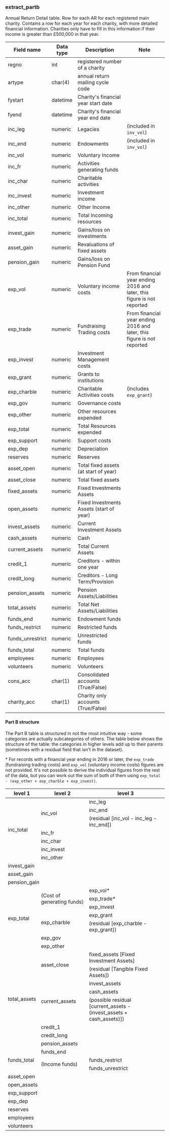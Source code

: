 
### extract_partb

Annual Return Detail table. Row for each AR for each registered main charity. 
Contains a row for each year for each charity, with more detailed financial 
information. Charities only have to fill in this information if their income 
is greater than &pound;500,000 in that year.

Field name		| Data type		| Description                                         | Note
----------------|---------------|-----------------------------------------------------|--------------------------------
regno			| int			| registered number of a charity                      | 
artype			| char(4)		| annual return mailing cycle code                    | 
fystart			| datetime		| Charity's financial year start date                 | 
fyend			| datetime		| Charity's financial year end date                   | 
inc_leg			| numeric		| Legacies                                            | (included in `inv_vol`)
inc_end			| numeric		| Endowments                                          | (included in `inv_vol`)
inc_vol			| numeric		| Voluntary Income                                    | 
inc_fr			| numeric		| Activities generating funds                         | 
inc_char		| numeric		| Charitable activities                               | 
inc_invest		| numeric		| Investment income                                   | 
inc_other		| numeric		| Other Income                                        | 
inc_total		| numeric		| Total Incoming resources                            | 
invest_gain		| numeric		| Gains/loss on investments                           | 
asset_gain		| numeric		| Revaluations of fixed assets                        | 
pension_gain	| numeric		| Gains/loss on Pension Fund                          | 
exp_vol			| numeric		| Voluntary income costs                              | From financial year ending 2016 and later, this figure is not reported
exp_trade		| numeric		| Fundraising Trading costs                           | From financial year ending 2016 and later, this figure is not reported
exp_invest		| numeric		| Investment Management costs                         | 
exp_grant		| numeric		| Grants to institutions                              | 
exp_charble		| numeric		| Charitable Activities costs                       |  (includes `exp_grant`) 
exp_gov			| numeric		| Governance costs                                    | 
exp_other		| numeric		| Other resources expended                            | 
exp_total		| numeric		| Total Resources expended                            | 
exp_support		| numeric		| Support costs                                       | 
exp_dep			| numeric		| Depreciation                                        | 
reserves		| numeric		| Reserves                                            | 
asset_open		| numeric		| Total fixed assets (at start of year)               | 
asset_close		| numeric		| Total fixed assets                                  | 
fixed_assets	| numeric		| Fixed Investments Assets                            | 
open_assets		| numeric		| Fixed Investments Assets (start of year)            | 
invest_assets	| numeric		| Current Investment Assets                           | 
cash_assets		| numeric		| Cash                                                | 
current_assets	| numeric		| Total Current Assets                                | 
credit_1		| numeric		| Creditors - within one year                         | 
credit_long		| numeric		| Creditors - Long Term/Provision                     | 
pension_assets	| numeric		| Pension Assets/Liabilities                          | 
total_assets	| numeric		| Total Net Assets/Liabilities                        | 
funds_end		| numeric		| Endowment funds                                     | 
funds_restrict	| numeric		| Restricted funds                                    | 
funds_unrestrict	| numeric	| Unrestricted funds                                  | 
funds_total		| numeric		| Total funds                                         | 
employees		| numeric		| Employees                                           | 
volunteers		| numeric		| Volunteers                                          | 
cons_acc		| char(1)		| Consolidated accounts (True/False)                  | 
charity_acc		| char(1)		| Charity only accounts (True/False)                  | 

#### Part B structure

The Part B table is structured in not the most intuitive way - some categories
are actually subcategories of others. The table below shows the structure of the table:
the categories in higher levels add up to their parents (sometimes with a residual field 
that isn't in the dataset).

\* For records with a financial year ending in 2016 or later, the `exp_trade` (fundraising
trading costs) and `exp_vol` (voluntary income costs) figures are not provided. It's not
possible to derive the individual figures from the rest of the data, but you can work out
the sum of both of them using `exp_total - (exp_other + exp_charble + exp_invest)`.

<table class="docutils">
<thead>
<tr>
<th>level 1</th>
<th>level 2</th>
<th>level 3</th></tr>
</thead>
<tbody>
<tr><td rowspan="7">inc_total</td><td rowspan="3">inc_vol</td><td>inc_leg</td></tr>
<tr><td>inc_end</td></tr>
<tr><td>(residual [inc_vol - inc_leg - inc_end])</td></tr>
<tr><td colspan="2">inc_fr</td></tr>
<tr><td colspan="2">inc_char</td></tr>
<tr><td colspan="2">inc_invest</td></tr>
<tr><td colspan="2">inc_other</td></tr>
<tr><td colspan="3">invest_gain</td></tr>
<tr><td colspan="3">asset_gain</td></tr>
<tr><td colspan="3">pension_gain</td></tr>
<tr><td rowspan="7">exp_total</td><td rowspan="3">(Cost of generating funds)</td><td colspan="1">exp_vol*</td></tr>
<tr><td colspan="1">exp_trade*</td></tr>
<tr><td colspan="1">exp_invest</td></tr>
<tr><td rowspan="2">exp_charble</td><td>exp_grant</td></tr>
<tr><td>(residual [exp_charble - exp_grant])</td></tr>
<tr><td colspan="2">exp_gov</td></tr>
<tr><td colspan="2">exp_other</td></tr>
<tr><td rowspan="8">total_assets</td><td rowspan="2">asset_close</td><td>fixed_assets [Fixed Investment Assets]</td></tr>
<tr><td>(residual [Tangible Fixed Assets])</td></tr>
<tr><td rowspan="3">current_assets</td><td>invest_assets</td></tr>
<tr><td>cash_assets</td></tr>
<tr><td>(possible residual [current_assets - (invest_assets + cash_assets)])</td></tr>
<tr><td colspan="2">credit_1</td></tr>
<tr><td colspan="2">credit_long</td></tr>
<tr><td colspan="2">pension_assets</td></tr>
<tr><td rowspan="3">funds_total</td><td colspan="2">funds_end</td></tr>
<tr><td rowspan="2">(Income funds)</td><td colspan="1">funds_restrict</td></tr>
<tr><td colspan="1">funds_unrestrict</td></tr>
<tr><td colspan="3">asset_open</td></tr>
<tr><td colspan="3">open_assets</td></tr>
<tr><td colspan="3">exp_support</td></tr>
<tr><td colspan="3">exp_dep</td></tr>
<tr><td colspan="3">reserves</td></tr>
<tr><td colspan="3">employees</td></tr>
<tr><td colspan="3">volunteers</td></tr>
</tbody>
</table>
